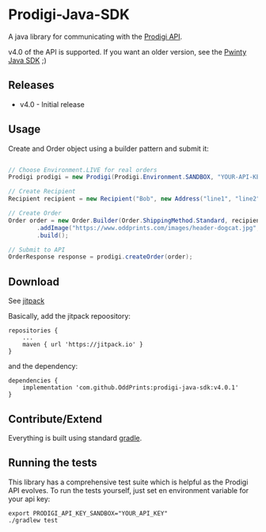 Prodigi-Java-SDK
================

A java library for communicating with the [Prodigi API](https://www.prodigi.com/print-api/docs/).

v4.0 of the API is supported. If you want an older version, see the [Pwinty Java SDK](https://github.com/OddPrints/pwinty-java-sdk) ;)


Releases
--------

* v4.0 - Initial release

Usage
-----

Create and Order object using a builder pattern and submit it:

``` java

// Choose Environment.LIVE for real orders
Prodigi prodigi = new Prodigi(Prodigi.Environment.SANDBOX, "YOUR-API-KEY");

// Create Recipient
Recipient recipient = new Recipient("Bob", new Address("line1", "line2", "90210", CountryCode.GB, "Bristol"));

// Create Order
Order order = new Order.Builder(Order.ShippingMethod.Standard, recipient)
        .addImage("https://www.oddprints.com/images/header-dogcat.jpg", "GLOBAL-PHO-4x6", 1)
        .build();

// Submit to API
OrderResponse response = prodigi.createOrder(order);

```


Download
--------

See [jitpack](https://jitpack.io/#OddPrints/prodigi-java-sdk/)

Basically, add the jitpack repoository:

    repositories {
        ...
        maven { url 'https://jitpack.io' }
    }

and the dependency:

    dependencies {
        implementation 'com.github.OddPrints:prodigi-java-sdk:v4.0.1'
    }


Contribute/Extend
-----------------

Everything is built using standard [gradle](https://gradle.org/docs/current/userguide/tutorial_java_projects.html).


Running the tests
-----------------

This library has a comprehensive test suite which is helpful as the Prodigi API evolves. To run the tests yourself, just set en environment variable for your api key:

```
export PRODIGI_API_KEY_SANDBOX="YOUR_API_KEY"
./gradlew test
```
